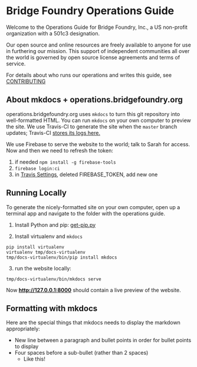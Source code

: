 # Bridge Foundry Operations Guide

Welcome to the Operations Guide for Bridge Foundry, Inc.,
a US non-profit organization with a 501c3 designation.

Our open source and online resources are freely available to anyone for use
in furthering our mission. This support of independent communities all over the
world is governed by open source license agreements and terms of service.

For details about who runs our operations and writes this guide, see [CONTRIBUTING](CONTRIBUTING.md)

## About mkdocs + operations.bridgefoundry.org

operations.bridgefoundry.org uses `mkdocs` to turn this git repository
into well-formatted HTML. You can run `mkdocs` on your own computer to
preview the site. We use Travis-CI to generate the site when the
`master` branch updates; Travis-CI [stores its logs
here.](https://travis-ci.org/bridgefoundry/operations) 

We use Firebase to serve the website to the world; talk to Sarah for access. Now and then we need to refresh the token:

1. if needed `npm install -g firebase-tools`
2. `firebase login:ci`
3. in [Travis Settings](https://travis-ci.org/bridgefoundry/operations/settings), deleted FIREBASE_TOKEN, add new one

## Running Locally
To generate the nicely-formatted site on your own computer, open up a
terminal app and navigate to the folder with the operations
guide.

1. Install Python and pip: [get-pip.py](https://packaging.python.org/tutorials/installing-packages/)

2. Install virtualenv and `mkdocs`
```
pip install virtualenv
virtualenv tmp/docs-virtualenv
tmp/docs-virtualenv/bin/pip install mkdocs
```

3. run the website locally:
```
tmp/docs-virtualenv/bin/mkdocs serve
```

Now **http://127.0.0.1:8000** should contain a live preview of the
website.

## Formatting with mkdocs
Here are the special things that mkdocs needs to display the markdown appropriately:

- New line between a paragraph and bullet points in order for bullet points to display
- Four spaces before a sub-bullet (rather than 2 spaces)
   - Like this!
